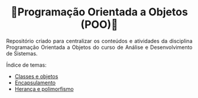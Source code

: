 <h1 align="center">🔹Programação Orientada a Objetos (POO)🔹</h1>

<p align="justify">Repositório criado para centralizar os conteúdos e atividades da disciplina Programação Orientada a Objetos do curso de Análise e Desenvolvimento de Sistemas.</p>

Índice de temas:

* [Classes e objetos](https://github.com/laaridiniz/POO/tree/main/Classes%20e%20objetos)
* [Encapsulamento](https://github.com/laaridiniz/POO/tree/main/Encapsulamento)
* [Herança e polimorfismo](https://github.com/laaridiniz/POO/tree/main/Heran%C3%A7a%20e%20polimorfismo)
